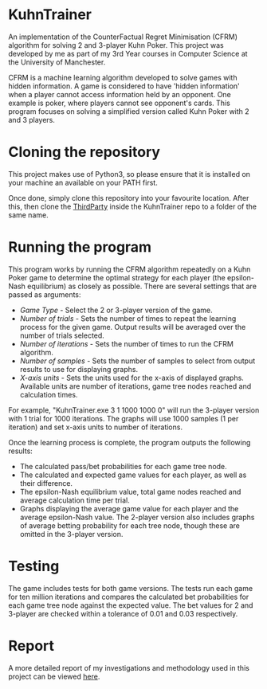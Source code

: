# KuhnTrainer
An implementation of the CounterFactual Regret Minimisation (CFRM) algorithm for solving 2 and 3-player Kuhn Poker. This project was developed by me as part of my 3rd Year courses in Computer Science at the University of Manchester.

CFRM is a machine learning algorithm developed to solve games with hidden information. A game is considered to have 'hidden information' when a player cannot access information held by an opponent. One example is poker, where players cannot see opponent's cards. This program focuses on solving a simplified version called Kuhn Poker with 2 and 3 players.

# Cloning the repository
This project makes use of Python3, so please ensure that it is installed on your machine an available on your PATH first.

Once done, simply clone this repository into your favourite location. After this, then clone the [ThirdParty](https://github.com/PranavBahuguna/ThirdParty) inside the KuhnTrainer repo to a folder of the same name.

# Running the program
This program works by running the CFRM algorithm repeatedly on a Kuhn Poker game to determine the optimal strategy for each player (the epsilon-Nash equilibrium) as closely as possible. There are several settings that are passed as arguments:

- *Game Type* - Select the 2 or 3-player version of the game.
- *Number of trials* - Sets the number of times to repeat the learning process for the given game. Output results will be averaged over the number of trials selected.
- *Number of iterations* - Sets the number of times to run the CFRM algorithm.
- *Number of samples* - Sets the number of samples to select from output results to use for displaying graphs.
- *X-axis units* - Sets the units used for the x-axis of displayed graphs. Available units are number of iterations, game tree nodes reached and calculation times.

For example, "KuhnTrainer.exe 3 1 1000 1000 0" will run the 3-player version with 1 trial for 1000 iterations. The graphs will use 1000 samples (1 per iteration) and set x-axis units to number of iterations.

Once the learning process is complete, the program outputs the following results:

- The calculated pass/bet probabilities for each game tree node.
- The calculated and expected game values for each player, as well as their difference.
- The epsilon-Nash equilibrium value, total game nodes reached and average calculation time per trial.
- Graphs displaying the average game value for each player and the average epsilon-Nash value. The 2-player version also includes graphs of average betting probability for each tree node, though these are omitted in the 3-player version.

# Testing
The game includes tests for both game versions. The tests run each game for ten million iterations and compares the calculated bet probabilities for each game tree node against the expected value. The bet values for 2 and 3-player are checked within a tolerance of 0.01 and 0.03 respectively.

# Report
A more detailed report of my investigations and methodology used in this project can be viewed [here](https://github.com/PranavBahuguna/KuhnTrainer/blob/master/report.pdf).
